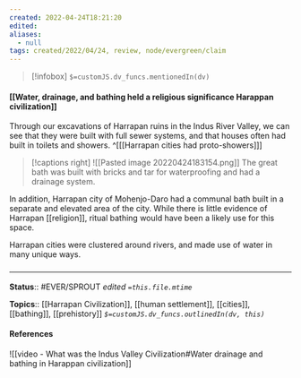 ```yaml
---
created: 2022-04-24T18:21:20 
edited: 
aliases:
  - null
tags: created/2022/04/24, review, node/evergreen/claim
---
```

> [!infobox]
`$=customJS.dv_funcs.mentionedIn(dv)`

#### [[Water, drainage, and bathing held a religious significance Harappan civilization]]


Through our excavations of Harrapan ruins in the Indus River Valley, we can see that they were built with full sewer systems, and that houses often had built in toilets and showers. 
^[[[Harrapan cities had proto-showers]]]

> [!captions right]
> ![[Pasted image 20220424183154.png]]
> The great bath was built with bricks and tar for waterproofing and had a drainage system.

In addition, Harrapan city of Mohenjo-Daro had a communal bath built in a separate and elevated area of the city. 
While there is little evidence of Harrapan [[religion]], ritual bathing would have been a likely use for this space.

Harrapan cities were clustered around rivers, and made use of water in many unique ways.

### <hr class="footnote"/>

**Status**:: #EVER/SPROUT
*edited `=this.file.mtime`*

**Topics**:: [[Harrapan Civilization]], [[human settlement]], [[cities]], [[bathing]], [[prehistory]]
*`$=customJS.dv_funcs.outlinedIn(dv, this)`*


#### References

![[video - What was the Indus Valley Civilization#Water drainage and bathing in Harappan civilization]]